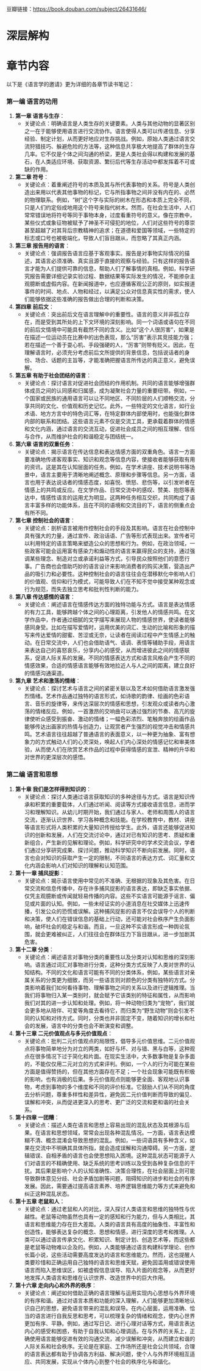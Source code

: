豆瓣链接：https://book.douban.com/subject/26431646/

# 深层解构


# 章节内容
以下是《语言学的邀请》更为详细的各章节读书笔记：

### 第一编 语言的功用
1. **第一章 语言与生存**：
    - 关键论点：明确语言是人类生存的关键要素。人类与其他动物的显著区别之一在于能够使用语言进行交流协作。语言使得人类可以传递信息、分享经验、制定计划，从而更好地应对生存挑战。例如，原始人类通过语言交流狩猎技巧、躲避危险的方法等，这种信息共享极大地提高了群体的生存几率。它不仅是个体之间沟通的桥梁，更是人类社会得以构建和发展的基石，在人类适应环境、获取资源、繁衍后代等生存活动中都发挥着不可或缺的作用。
2. **第二章 符号**：
    - 关键论点：着重阐述符号的本质及其与所代表事物的关系。符号是人类创造出来用以代表其他事物的标记，它与所指事物之间并没有内在的、必然的物理联系。例如，“树”这个字与实际的树木在形态和本质上完全不同，只是人们约定俗成地用这个符号来指代树木。然而，在社会生活中，人们常常错误地将符号等同于事物本身，过度看重符号的意义。像在宗教中，某些仪式或象征物被赋予了神圣不可侵犯的地位，人们对这些符号的尊崇甚至超越了对其背后宗教精神的追求；在道德和爱国等领域，一些特定的标志或口号也被极端化，导致人们盲目跟从，而忽略了其真正内涵。
3. **第三章 报告用的语言**：
    - 关键论点：强调报告语言应基于客观事实。报告是对事物实际情况的描述，其语言必须准确、真实且源于直接的观察与经验。只有这样的报告语言才能为人们提供可靠的信息，帮助人们了解事情的真相。例如，科学研究报告需要详细记录实验过程、数据结果等实际发生的情况，不能掺杂主观臆断或虚假内容。在新闻报道中，也应遵循客观公正的原则，如实报道事件的时间、地点、人物和经过，以满足公众对信息真实性的需求，使人们能够依据这些准确的报告做出合理的判断和决策。
4. **第四章 前后文**：
    - 关键论点：突出前后文在语言理解中的重要性。语言的意义并非孤立存在，而是受到其所处的上下文环境的深刻影响。同一个词语或语句在不同的前后文情境中可能具有截然不同的含义。比如“这个人很厉害”，如果是在描述一位运动员在比赛中的出色表现，那么“厉害”表示其竞技能力强；若在描述一个善于耍心机、手段强硬的人，“厉害”则带有贬义。因此，在理解语言时，必须充分考虑前后文所提供的背景信息，包括说话者的身份、场合、话题的主旨等，才能准确把握语言所传达的真正意义，避免误解。
5. **第五章 有助于社会团结的语言**：
    - 关键论点：探讨语言对促进社会团结的作用机制。共同的语言能够增强群体成员之间的认同感和归属感，成为凝聚社会力量的重要纽带。例如，一个国家或民族的通用语言可以让不同地区、不同阶层的人们顺畅交流，分享共同的文化、价值观和历史记忆。此外，一些特定的文化语言，如行业术语、地方方言中的特色词汇等，在特定群体内部使用时，也能强化群体内部的联系和团结。这些语言元素不仅是交流工具，更承载着群体的情感和文化内涵，通过语言的交流互动，促进社会成员之间的相互理解、信任与合作，从而维护社会的和谐稳定与团结统一。
6. **第六章 语言的双重任务**：
    - 关键论点：揭示语言在传达信息和表达情感方面的双重角色。语言一方面要准确地传递客观事实、知识和观念等信息内容，使接收者能够获取有用的资讯，这是其在认知层面的任务。例如，在学术讲座、技术说明书等场景中，语言主要用于清晰地阐述概念、原理和步骤等信息。另一方面，语言也用于表达说话者的情感态度，如喜悦、愤怒、悲伤等，以引发听者在情感上的共鸣或反应。在文学作品、日常交流中的感叹、赞美、抱怨等表达中，情感性语言的运用尤为明显。这两种任务相互交织，共同构成了语言丰富多样的功能体系，且在不同的语境和交流目的下，语言的侧重点会有所不同。
7. **第七章 控制社会的语言**：
    - 关键论点：剖析语言被用作控制社会的手段及其影响。语言在社会控制中具有强大的力量，通过宣传、政治话语、广告等形式表现出来。宣传者可以利用特定的语言策略来塑造公众的思想和行为。例如，在政治领域，一些政客可能会运用富有感染力和煽动性的语言来赢得民众的支持，通过强调某些理念、制造对立或承诺利益等方式，引导民众按照他们的意愿行事。广告商也会借助巧妙的语言设计来影响消费者的购买决策，营造出产品的吸引力和必要性。这种控制社会的语言往往会在潜移默化中影响人们的价值观、信仰和行为模式，可能导致人们在不知不觉中接受某种观念或行为规范，而失去独立思考和批判性判断的能力。
8. **第八章 传达感情的语言**：
    - 关键论点：阐述语言在情感传达方面的独特功能与方式。语言是表达情感的有力工具，能够跨越个体之间的心理距离，引发他人的情感共鸣。在文学作品中，作者通过细腻的文字描写来展现人物的情感世界，使读者能够感同身受。比如在描写爱情时，运用优美的词汇、生动的比喻和形象的描写来传达爱情的甜蜜、苦涩或无奈，让读者在阅读过程中产生情感上的触动。在日常交流中，人们也会借助语气、语调、表情等辅助手段，用语言来表达自己的喜怒哀乐，分享内心的感受，从而增进彼此之间的情感联系，促进人际关系的发展。不同的情感表达方式和语言风格会产生不同的情感效果，合适的情感语言能够有效地拉近人与人之间的距离，建立良好的情感沟通渠道。
9. **第九章 艺术和激荡的情绪**：
    - 关键论点：探讨艺术与语言之间的紧密关联以及艺术如何借助语言激发强烈情绪。艺术作品通过独特的语言形式，如诗歌的韵律、绘画的色彩语言、音乐的旋律等，来传达深层次的情感和思想，引发观众或读者内心激荡的情绪反应。例如，一首激昂的交响曲可以通过强烈的节奏、高亢的旋律使听众感受到振奋、激动的情绪；一幅色彩浓烈、笔触奔放的绘画作品能够传达出画家的热情与创造力，让观赏者产生强烈的视觉冲击和情感共鸣。艺术语言往往超越了普通语言的表面意义，以一种更为抽象、富有想象力的方式触动人们的心灵深处，唤起人们内心深处的情感记忆和审美体验，从而使人们在欣赏艺术作品的过程中获得情感的宣泄、精神的升华和对世界的更深层次的感悟。

### 第二编 语言和思想
1. **第十章 我们是怎样得到知识的**：
    - 关键论点：探讨人类通过语言获取知识的多种途径与方式。语言是知识传承和积累的重要载体，人们通过听闻、阅读等方式接收语言信息，进而学习和理解知识。从幼儿时期开始，我们通过与家人、老师和周围人的语言交流，逐渐认识世界、学习各种概念和技能。在学校教育中，教材、讲座等语言形式将人类积累的大量知识传授给学生。此外，语言还能够促进知识的创新和发展，人们在交流讨论中，通过对已有知识的思考、质疑和重新组合，产生新的见解和理论。例如，科学研究中的学术交流会议，学者们通过分享研究成果、探讨问题，推动科学知识不断向前发展。同时，语言也会对知识的获取产生一定的限制，不同语言的表达方式、词汇量和文化内涵会影响人们对知识的理解和认知范围。
2. **第十一章 捕风捉影**：
    - 关键论点：揭示语言使用中常见的不准确、无根据的现象及其危害。在日常交流和信息传播中，存在许多捕风捉影的语言表达，即缺乏事实依据、仅凭主观臆断或传闻就轻易传播的内容。这些不实语言可能源于谣言、偏见或片面的认知。例如，一些未经证实的小道消息在社交媒体上迅速传播，引发公众的恐慌或误解。这种捕风捉影的语言不仅会误导个人的判断和决策，使人们在错误信息的基础上行动，还可能对社会秩序产生负面影响，破坏社会的稳定与和谐。而且，一旦这种不实语言形成一种舆论氛围，就会更难被纠正，人们往往会在群体压力下盲目跟从，进一步加剧其危害。
3. **第十二章 分类**：
    - 关键论点：阐述语言对事物分类的重要性以及分类对认知和思维的深刻影响。语言通过词汇对事物进行分类，这种分类方式反映了人类对世界的认知结构。不同的文化和语言可能有不同的分类体系，例如，某些语言对亲属关系的分类更为细致，而另一些语言则对颜色的分类有独特的方式。分类影响着我们如何看待事物、理解事物之间的关系以及进行逻辑推理。当我们将事物归入某一类别时，就会赋予它该类别的特征和属性，从而影响我们对其的进一步认知和处理。例如，将一种动物归类为“宠物”，我们就会更多地从陪伴、可爱等角度去看待它，而归类为“野生动物”则会引发不同的认知和对待方式。同时，分类也并非固定不变，随着知识的增长和社会的发展，语言中的分类也会不断演变和调整。
4. **第十三章 二元价值观点与多元价值观点**：
    - 关键论点：批判二元价值观点的局限性，倡导多元价值思维。二元价值观点将事物简单地分为对立的两类，如好与坏、对与错、黑与白等，这种观点在很多情况下过于简化和片面。在现实生活中，大多数事物是复杂多面的，不能仅仅用二元对立的方式来评判。例如，一个人的行为可能在某些方面是值得赞扬的，但在其他方面存在不足；一个社会现象可能既有积极的影响，也有消极的后果。多元价值观点则能够更全面、客观地认识事物，考虑到事物的多个维度和不同的评价标准。它鼓励人们从不同的角度去分析问题，尊重多样性和差异性，避免因二元价值判断而导致的偏见、误解和冲突，从而促进更深入的思考、更广泛的交流和更和谐的社会关系。
5. **第十四章 一团糟**：
    - 关键论点：描述人类在语言和思想上容易出现的混乱状态及其根源与后果。在语言和思想领域，常常会出现各种混乱情况。一方面，语言表达模糊不清、概念混淆会导致思想的混乱。例如，一些词语具有多种含义，如果在交流中不明确其具体所指，就会造成误解和沟通障碍。另一方面，逻辑错误、自相矛盾的语言也会使思想陷入困境。这种混乱状态可能源于人们对语言的不精确使用、缺乏系统的思考训练以及受到各种复杂信息的干扰。其后果是影响个人的认知准确性、决策合理性，在社会层面上则可能导致群体意见分歧、社会矛盾加剧等问题，阻碍知识的进步和社会的有序发展。因此，需要通过提高语言素养、培养逻辑思维能力等方式来避免和纠正这种混乱状态。
6. **第十五章 老鼠和人**：
    - 关键论点：通过老鼠和人的对比，深入探讨人类语言和思维的独特性与优越性。老鼠等动物虽然也具有一定的感知和行为能力，但与人类相比，其语言和思维能力存在巨大差距。人类的语言具有高度的抽象性、丰富性和创造性，能够表达复杂的概念、思想和情感，进行深度的思考和推理。人类可以通过语言传承文化、积累知识、制定计划、创造艺术等，而这些都是老鼠等动物难以企及的。例如，人类能够通过语言构建科学理论、创作长篇小说，这些活动需要高度发达的语言和思维能力。然而，这也提醒人类要珍惜和正确运用自己独特的语言和思维天赋，避免因滥用或错误使用语言而陷入思维误区，如被虚假信息误导、陷入片面的观念等，从而更好地发挥人类语言和思维在认识世界、改造世界中的巨大作用。
7. **第十六章 走向内心和外界的秩序**：
    - 关键论点：阐述如何借助正确的语言理解与运用实现内心思想与外界环境的有序和谐。通过对语言本质和功能的深入理解，人们能够更加清晰地认识自己的思想，避免语言带来的混乱和误导。在内心层面，运用准确、恰当的语言进行自我反思和思考，可以梳理复杂的情绪和观念，使内心世界更加有序、平静。例如，通过写日记、进行心理对话等方式，用语言表达内心的感受和困惑，有助于自我认知和心理调适。在与外界的关系上，正确使用语言能够促进有效的沟通交流，减少误解和冲突，从而建立和谐的人际关系和社会秩序。无论是在家庭、工作场所还是社会公共领域，合理的语言表达都有助于协调各方利益、解决问题，使个人与外界环境相互适应、共同发展，实现从个体内心到整个社会的秩序化与和谐化。 